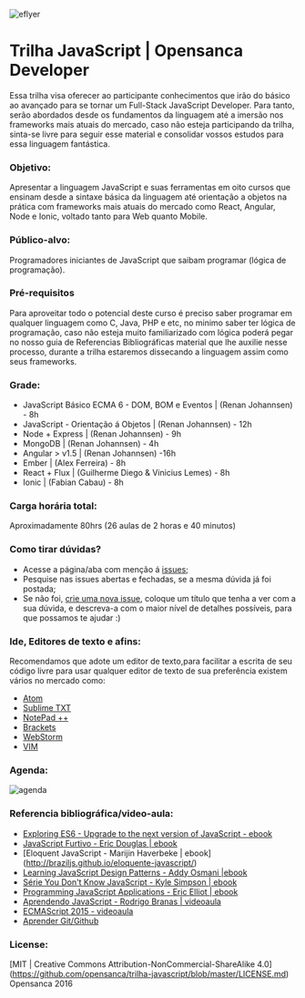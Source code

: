 ![eflyer](https://d21ii91i3y6o6h.cloudfront.net/gallery_images/from_proof/2236/medium/1413860642/javascript.png)


# Trilha JavaScript | Opensanca Developer

Essa trilha visa oferecer ao participante conhecimentos que irão do básico ao avançado para se tornar um Full-Stack JavaScript Developer. Para tanto, serão abordados desde os fundamentos da linguagem até a imersão nos frameworks mais atuais do mercado, caso não esteja participando da trilha, sinta-se livre para seguir esse material e consolidar vossos estudos para essa linguagem fantástica.


### Objetivo:
 Apresentar a linguagem JavaScript e suas ferramentas em oito cursos que ensinam desde a sintaxe básica da linguagem até orientação a objetos na prática com frameworks mais atuais do mercado como React, Angular, Node e Ionic, voltado tanto para Web quanto Mobile.

### Público-alvo:
Programadores iniciantes de JavaScript que saibam programar (lógica de programação).

### Pré-requisitos
Para aproveitar todo o potencial deste curso é preciso saber programar em qualquer linguagem como C, Java, PHP  e etc, no minimo saber ter lógica de programação, caso não esteja muito familiarizado com lógica poderá pegar no nosso guia de Referencias Bibliográficas material que lhe auxilie nesse processo, durante a trilha estaremos dissecando a linguagem assim como seus frameworks.

### Grade:
- JavaScript Básico ECMA 6 - DOM, BOM e Eventos |  (Renan Johannsen) - 8h
- JavaScript  - Orientação á Objetos | (Renan Johannsen) - 12h
- Node + Express | (Renan Johannsen) - 9h
- MongoDB |  (Renan Johannsen) - 4h
- Angular > v1.5 | (Renan Johannsen) -16h
- Ember  | (Alex Ferreira) - 8h
- React + Flux | (Guilherme Diego & Vinicius Lemes) - 8h
- Ionic | (Fabian Cabau) - 8h

### Carga horária total:
Aproximadamente 80hrs (26 aulas de 2 horas e 40 minutos)


### Como tirar dúvidas?
* Acesse a página/aba com menção á [issues](https://github.com/opensanca/trilha-javascript/issues);
* Pesquise nas issues abertas e fechadas, se a mesma dúvida já foi postada;
* Se não foi, [crie uma nova issue](https://github.com/opensanca/trilha-javascript/issues/new), coloque um título que tenha a ver com a sua dúvida, e descreva-a com o maior nível de detalhes possíveis, para que possamos te ajudar :)

### Ide, Editores de texto e afins:
Recomendamos que adote um editor de texto,para facilitar a escrita de seu código livre para usar qualquer editor de texto de sua preferência existem vários no mercado como:
- [Atom](https://atom.io/)
- [Sublime TXT](https://www.sublimetext.com/3)
- [NotePad ++](https://notepad-plus-plus.org/)
- [Brackets](http://brackets.io/)
- [WebStorm](https://www.jetbrains.com/webstorm/)
- [VIM](http://www.vim.org/)


### Agenda:
![agenda](http://photos2.meetupstatic.com/photos/event/4/1/c/6/600_453616838.jpeg)



### Referencia bibliográfica/video-aula:
- [Exploring ES6 - Upgrade to the next version of JavaScript - ebook](http://exploringjs.com/es6/)
- [JavaScript Furtivo - Eric Douglas | ebook](https://leanpub.com/javascriptfurtivo)
- [Eloquent JavaScript - Marijin Haverbeke | ebook] (http://braziljs.github.io/eloquente-javascript/)
- [Learning JavaScript Design Patterns - Addy Osmani |ebook](https://addyosmani.com/resources/essentialjsdesignpatterns/book/)
- [Série You Don't Know JavaScript - Kyle Simpson | ebook](https://github.com/getify/You-Dont-Know-JS)
- [Programming JavaScript Applications - Eric Elliot | ebook](http://chimera.labs.oreilly.com/books/1234000000262/index.html)
- [Aprendendo JavaScript - Rodrigo Branas | videoaula](https://www.youtube.com/playlist?list=PLQCmSnNFVYnT1-oeDOSBnt164802rkegc)
- [ECMAScript 2015 - videoaula](https://www.youtube.com/watch?v=vcoMWWVZS7c&list=PLDm7BSK-M5Yk30T65F5yeuCcStOQBPKq2)
- [Aprender Git/Github](http://rogerdudler.github.io/git-guide/index.pt_BR.html)



### License:

[MIT | Creative Commons Attribution-NonCommercial-ShareAlike 4.0] (https://github.com/opensanca/trilha-javascript/blob/master/LICENSE.md) Opensanca 2016

